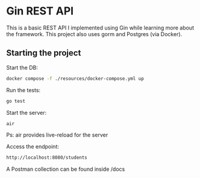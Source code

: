 # Gin REST API

This is a basic REST API I implemented using Gin while learning more about the framework.
This project also uses gorm and Postgres (via Docker).

## Starting the project

Start the DB:

```bash
docker compose -f ./resources/docker-compose.yml up
```

Run the tests:

```bash
go test
```

Start the server:

```bash
air
```

Ps: air provides live-reload for the server

Access the endpoint:

```bash
http://localhost:8080/students
```

A Postman collection can be found inside /docs
